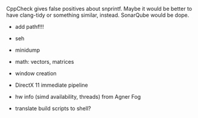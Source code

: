 CppCheck gives false positives about snprintf. Maybe it would be better to have
clang-tidy or something similar, instead. SonarQube would be dope.

- add pathf!!!

- seh
- minidump

- math: vectors, matrices

- window creation
- DirectX 11 immediate pipeline

- hw info (simd availability, threads) from Agner Fog



- translate build scripts to shell?
